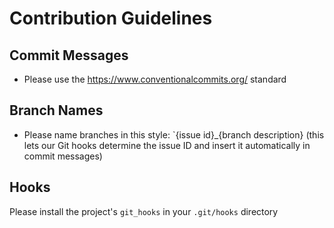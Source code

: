 # Contribution Guidelines

## Commit Messages

* Please use the https://www.conventionalcommits.org/ standard

## Branch Names

* Please name branches in this style: `{issue id}_{branch description} (this lets our Git hooks determine the issue ID and insert it automatically in commit messages)

## Hooks

Please install the project's `git_hooks` in your `.git/hooks` directory